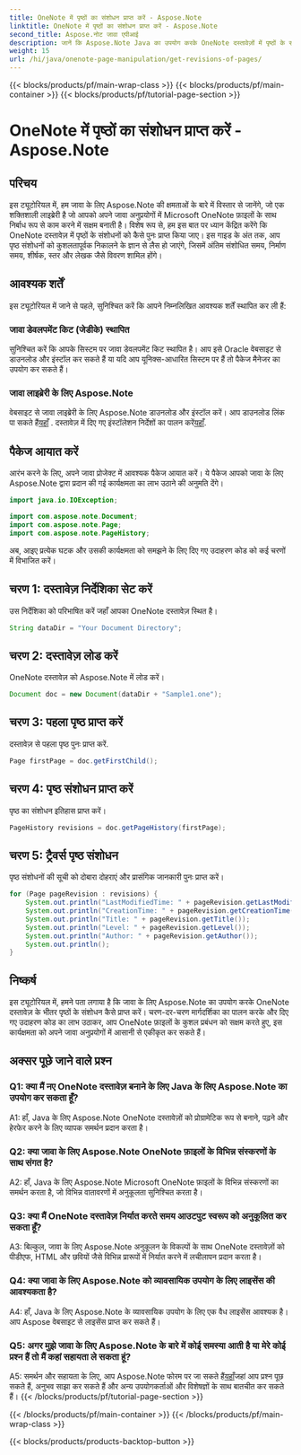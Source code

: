 ```yaml
---
title: OneNote में पृष्ठों का संशोधन प्राप्त करें - Aspose.Note
linktitle: OneNote में पृष्ठों का संशोधन प्राप्त करें - Aspose.Note
second_title: Aspose.नोट जावा एपीआई
description: जानें कि Aspose.Note Java का उपयोग करके OneNote दस्तावेज़ों में पृष्ठों के संशोधन कैसे प्राप्त करें। कुशल दस्तावेज़ प्रबंधन के लिए इसे अपने जावा ऐप्स में एकीकृत करें।
weight: 15
url: /hi/java/onenote-page-manipulation/get-revisions-of-pages/
---
```


{{< blocks/products/pf/main-wrap-class >}}
{{< blocks/products/pf/main-container >}}
{{< blocks/products/pf/tutorial-page-section >}}

# OneNote में पृष्ठों का संशोधन प्राप्त करें - Aspose.Note

## परिचय

इस ट्यूटोरियल में, हम जावा के लिए Aspose.Note की क्षमताओं के बारे में विस्तार से जानेंगे, जो एक शक्तिशाली लाइब्रेरी है जो आपको अपने जावा अनुप्रयोगों में Microsoft OneNote फ़ाइलों के साथ निर्बाध रूप से काम करने में सक्षम बनाती है। विशेष रूप से, हम इस बात पर ध्यान केंद्रित करेंगे कि OneNote दस्तावेज़ में पृष्ठों के संशोधनों को कैसे पुनः प्राप्त किया जाए। इस गाइड के अंत तक, आप पृष्ठ संशोधनों को कुशलतापूर्वक निकालने के ज्ञान से लैस हो जाएंगे, जिसमें अंतिम संशोधित समय, निर्माण समय, शीर्षक, स्तर और लेखक जैसे विवरण शामिल होंगे।

## आवश्यक शर्तें

इस ट्यूटोरियल में जाने से पहले, सुनिश्चित करें कि आपने निम्नलिखित आवश्यक शर्तें स्थापित कर ली हैं:

### जावा डेवलपमेंट किट (जेडीके) स्थापित

सुनिश्चित करें कि आपके सिस्टम पर जावा डेवलपमेंट किट स्थापित है। आप इसे Oracle वेबसाइट से डाउनलोड और इंस्टॉल कर सकते हैं या यदि आप यूनिक्स-आधारित सिस्टम पर हैं तो पैकेज मैनेजर का उपयोग कर सकते हैं।

### जावा लाइब्रेरी के लिए Aspose.Note

 वेबसाइट से जावा लाइब्रेरी के लिए Aspose.Note डाउनलोड और इंस्टॉल करें। आप डाउनलोड लिंक पा सकते हैं[यहाँ](https://releases.aspose.com/note/java/) . दस्तावेज़ में दिए गए इंस्टॉलेशन निर्देशों का पालन करें[यहाँ](https://reference.aspose.com/note/java/).

## पैकेज आयात करें

आरंभ करने के लिए, अपने जावा प्रोजेक्ट में आवश्यक पैकेज आयात करें। ये पैकेज आपको जावा के लिए Aspose.Note द्वारा प्रदान की गई कार्यक्षमता का लाभ उठाने की अनुमति देंगे।

```java
import java.io.IOException;

import com.aspose.note.Document;
import com.aspose.note.Page;
import com.aspose.note.PageHistory;
```

अब, आइए प्रत्येक घटक और उसकी कार्यक्षमता को समझने के लिए दिए गए उदाहरण कोड को कई चरणों में विभाजित करें।

## चरण 1: दस्तावेज़ निर्देशिका सेट करें

उस निर्देशिका को परिभाषित करें जहाँ आपका OneNote दस्तावेज़ स्थित है।

```java
String dataDir = "Your Document Directory";
```

## चरण 2: दस्तावेज़ लोड करें

OneNote दस्तावेज़ को Aspose.Note में लोड करें।

```java
Document doc = new Document(dataDir + "Sample1.one");
```

## चरण 3: पहला पृष्ठ प्राप्त करें

दस्तावेज़ से पहला पृष्ठ पुनः प्राप्त करें.

```java
Page firstPage = doc.getFirstChild();
```

## चरण 4: पृष्ठ संशोधन प्राप्त करें

पृष्ठ का संशोधन इतिहास प्राप्त करें।

```java
PageHistory revisions = doc.getPageHistory(firstPage);
```

## चरण 5: ट्रैवर्स पृष्ठ संशोधन

पृष्ठ संशोधनों की सूची को दोबारा दोहराएं और प्रासंगिक जानकारी पुनः प्राप्त करें।

```java
for (Page pageRevision : revisions) {
    System.out.println("LastModifiedTime: " + pageRevision.getLastModifiedTime());
    System.out.println("CreationTime: " + pageRevision.getCreationTime());
    System.out.println("Title: " + pageRevision.getTitle());
    System.out.println("Level: " + pageRevision.getLevel());
    System.out.println("Author: " + pageRevision.getAuthor());
    System.out.println();
}
```

## निष्कर्ष

इस ट्यूटोरियल में, हमने पता लगाया है कि जावा के लिए Aspose.Note का उपयोग करके OneNote दस्तावेज़ के भीतर पृष्ठों के संशोधन कैसे प्राप्त करें। चरण-दर-चरण मार्गदर्शिका का पालन करके और दिए गए उदाहरण कोड का लाभ उठाकर, आप OneNote फ़ाइलों के कुशल प्रबंधन को सक्षम करते हुए, इस कार्यक्षमता को अपने जावा अनुप्रयोगों में आसानी से एकीकृत कर सकते हैं।

## अक्सर पूछे जाने वाले प्रश्न

### Q1: क्या मैं नए OneNote दस्तावेज़ बनाने के लिए Java के लिए Aspose.Note का उपयोग कर सकता हूँ?

A1: हाँ, Java के लिए Aspose.Note OneNote दस्तावेज़ों को प्रोग्रामेटिक रूप से बनाने, पढ़ने और हेरफेर करने के लिए व्यापक समर्थन प्रदान करता है।

### Q2: क्या जावा के लिए Aspose.Note OneNote फ़ाइलों के विभिन्न संस्करणों के साथ संगत है?

A2: हाँ, Java के लिए Aspose.Note Microsoft OneNote फ़ाइलों के विभिन्न संस्करणों का समर्थन करता है, जो विभिन्न वातावरणों में अनुकूलता सुनिश्चित करता है।

### Q3: क्या मैं OneNote दस्तावेज़ निर्यात करते समय आउटपुट स्वरूप को अनुकूलित कर सकता हूँ?

A3: बिल्कुल, जावा के लिए Aspose.Note अनुकूलन के विकल्पों के साथ OneNote दस्तावेज़ों को पीडीएफ, HTML और छवियों जैसे विभिन्न प्रारूपों में निर्यात करने में लचीलापन प्रदान करता है।

### Q4: क्या जावा के लिए Aspose.Note को व्यावसायिक उपयोग के लिए लाइसेंस की आवश्यकता है?

A4: हाँ, Java के लिए Aspose.Note के व्यावसायिक उपयोग के लिए एक वैध लाइसेंस आवश्यक है। आप Aspose वेबसाइट से लाइसेंस प्राप्त कर सकते हैं।

### Q5: अगर मुझे जावा के लिए Aspose.Note के बारे में कोई समस्या आती है या मेरे कोई प्रश्न हैं तो मैं कहां सहायता ले सकता हूं?

 A5: समर्थन और सहायता के लिए, आप Aspose.Note फोरम पर जा सकते हैं[यहाँ](https://forum.aspose.com/c/note/28)जहां आप प्रश्न पूछ सकते हैं, अनुभव साझा कर सकते हैं और अन्य उपयोगकर्ताओं और विशेषज्ञों के साथ बातचीत कर सकते हैं।
{{< /blocks/products/pf/tutorial-page-section >}}

{{< /blocks/products/pf/main-container >}}
{{< /blocks/products/pf/main-wrap-class >}}

{{< blocks/products/products-backtop-button >}}
